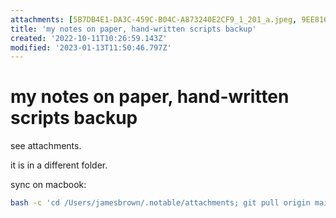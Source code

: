 ```yaml
---
attachments: [5B7DB4E1-DA3C-459C-B04C-A873240E2CF9_1_201_a.jpeg, 9EE816B3-49EE-4319-9482-D4F05D5FFF35_1_201_a.jpeg, 98B814D1-A7BB-4830-B624-46DD3FB30877_1_201_a.jpeg, 100D0AF4-AB17-4D4F-958F-3010C84CEA06_1_201_a.jpeg, 94697DAB-DE2E-4701-8BB2-0C62A62F450D_1_201_a.jpeg, 94697DAB-DE2E-4701-8BB2-0C62A62F450D_1_201_a.jpeg, A6B2E19A-2E88-4EC6-85C7-94C2241E06DB_1_201_a.jpeg, A6B60599-029F-4556-953F-7561D06F0370_1_201_a.jpeg, AE73B5A7-4B2B-4CED-99EA-08128457D79A_1_201_a.jpeg, B6EA8EA3-5232-484A-B89C-01D975FE4C86_1_201_a (2).jpeg, B6EA8EA3-5232-484A-B89C-01D975FE4C86_1_201_a.jpeg, BD5D0BAE-D08C-4728-874D-488DD24E0D45_1_201_a.jpeg, CD9997C5-DFE2-47ED-9F8C-1255E43F4E5A_1_201_a.jpeg, E487BE4D-07D7-4DD7-B4E5-D78BC6E66B9C_1_201_a.jpeg, E846EDBA-150C-4BE0-8BE6-3903A5840E15_1_201_a.jpeg]
title: 'my notes on paper, hand-written scripts backup'
created: '2022-10-11T10:26:59.143Z'
modified: '2023-01-13T11:50:46.797Z'
---
```


# my notes on paper, hand-written scripts backup

see attachments.

it is in a different folder.

sync on macbook:

```bash
bash -c 'cd /Users/jamesbrown/.notable/attachments; git pull origin main; git add .; git commit -m "init commit"; git push origin main'
```
